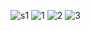 ![s1](https://github.com/Laxmisneha05/Netflix-Home-Page/assets/113546595/d06f75bf-ca38-4093-b81e-e30fe9076dc6)
![1](https://github.com/Laxmisneha05/Netflix-Home-Page/assets/113546595/9337416d-817f-4393-85c0-240584e439db)
![2](https://github.com/Laxmisneha05/Netflix-Home-Page/assets/113546595/7551d8c5-9b0a-47f5-a4ef-ae6727bae932)
![3](https://github.com/Laxmisneha05/Netflix-Home-Page/assets/113546595/4a763e39-e4be-4b6b-949e-d3795681e18d)

